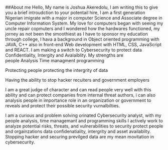 ##About me
Hello, My name is Joshua Akeredolu, I am writing this to give you a brief introudction to your potentail hire, I am a first generation Nigerian imigrate with a major in computer Science  and  Associate degree in Computer Information System. My love for computers began with seeing my uncle repair copmuters and I wondered how the hardwares functioned, my jorney as not been the smoothiest as I have to sponsor my education through college, I hava a background in Object oriented programming with JAVA, C++  also in front-end Web development with HTML, CSS, JavaScript and REACT. I am making a switch to Cybersecurity to protect data Confidentiality, Intergity and  Avalaiblity. My strengths are  
people Analysis
Time managment
programming

Protecting people
protecting the intergrity of data


Having the ability to stop hacker
recuiters and government employers

I am a great judge of character and can read people very well with this 
ability and can protect companies from internal threat authors, i can 
also analysis people in importance role in an organization or government 
to reveals and protect their possible security vurnalbilties. 

I am a curious and problem solving orinated Cybersecurity analyst, with
my people analysis, time managemant and programming skills I actively work
 to analyze potential risks, threats, and vulnerabilities to security protect people and orgainzations data confidenatiality, intergrity and asset availablity. 
Stopping hacker and securing previlged data are my mean movitation in cybersecurity.
